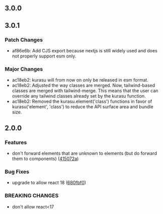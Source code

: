## 3.0.0

## 3.0.1

### Patch Changes

- af86e6b: Add CJS export because nextjs is still widely used and does not properly support esm only.

### Major Changes

- ac18eb2: kurasu will from now on only be released in esm format.
- ac18eb2: Adjusted the way classes are merged. Now, tailwind-based classes are merged with tailwind-merge. This means that the user can override any tailwind classes already set by the kurasu function.
- ac18eb2: Removed the kurasu.element('class') functions in favor of kurasu('element', 'class') to reduce the API surface area and bundle size.

## 2.0.0

### Features

- don't forward elements that are unknown to elements (but do forward them to components) ([415072a](https://gitlab.com/meesvandongen/kurasu/commit/415072aba734777fcddb68b58b68b54f79ddbe35))

### Bug Fixes

- upgrade to allow react 18 ([680fbf0](https://gitlab.com/meesvandongen/kurasu/commit/680fbf046c9c9622c8609ad4f305b74caba08d2b))

### BREAKING CHANGES

- don't allow react<17
